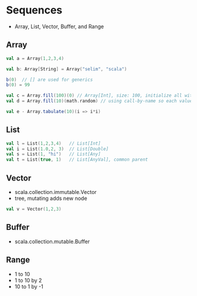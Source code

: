 # Sequences

- Array, List, Vector, Buffer, and Range

## Array

```scala
val a = Array(1,2,3,4)

val b: Array[String] = Array("selim", "scala")

b(0)  // [] are used for generics
b(0) = 99

val c = Array.fill(100)(0) // Array[Int], size: 100, initialize all with 0
val d = Array.fill(10)(math.random) // using call-by-name so each value is diff

val e - Array.tabulate(10)(i => i*i)
```

## List


```scala
val l = List(1,2,3,4)   // List[Int]
val i = List(1.0,2, 3)  // List[Double]
val s = List(1, "hi")   // List[Any]
val t = List(true, 1)   // List[AnyVal], common parent
```

## Vector

- scala.collection.immutable.Vector
- tree, mutating adds new node

```scala
val v = Vector(1,2,3)
```

## Buffer

- scala.collection.mutable.Buffer

## Range

- 1 to 10
- 1 to 10 by 2
- 10 to 1 by -1
